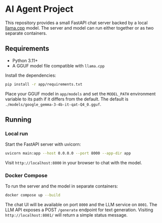 # AI Agent Project

This repository provides a small FastAPI chat server backed by a
local [llama.cpp](https://github.com/ggerganov/llama.cpp) model. The server and
model can run either together or as two separate containers.

## Requirements

- Python 3.11+
- A GGUF model file compatible with `llama.cpp`

Install the dependencies:

```bash
pip install -r app/requirements.txt
```

Place your GGUF model in `app/models` and set the `MODEL_PATH` environment variable to its path if it differs from the default. The default is `./models/google_gemma-3-4b-it-qat-Q4_0.gguf`.

## Running

### Local run

Start the FastAPI server with uvicorn:

```bash
uvicorn main:app --host 0.0.0.0 --port 8000 --app-dir app
```

Visit `http://localhost:8000` in your browser to chat with the model.

### Docker Compose

To run the server and the model in separate containers:

```bash
docker compose up --build
```

The chat UI will be available on port `8000` and the LLM service on `8001`.
The LLM API exposes a POST `/generate` endpoint for text generation.
Visiting `http://localhost:8001/` will return a simple status message.

